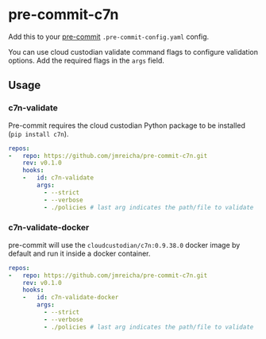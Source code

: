 # pre-commit-c7n

Add this to your [pre-commit](https://pre-commit.com/) `.pre-commit-config.yaml`
config.

You can use cloud custodian validate command flags to configure validation options. Add the required flags in the `args` field.

## Usage

### c7n-validate

Pre-commit requires the cloud custodian Python package to be installed (`pip install c7n`).

```yaml
repos:
-   repo: https://github.com/jmreicha/pre-commit-c7n.git
    rev: v0.1.0
    hooks:
    -   id: c7n-validate
        args:
          - --strict
          - --verbose
          - ./policies # last arg indicates the path/file to validate
```

### c7n-validate-docker

pre-commit will use the `cloudcustodian/c7n:0.9.38.0` docker image by default and run it inside a docker container.

```yaml
repos:
-   repo: https://github.com/jmreicha/pre-commit-c7n.git
    rev: v0.1.0
    hooks:
    -   id: c7n-validate-docker
        args:
          - --strict
          - --verbose
          - ./policies # last arg indicates the path/file to validate
```
